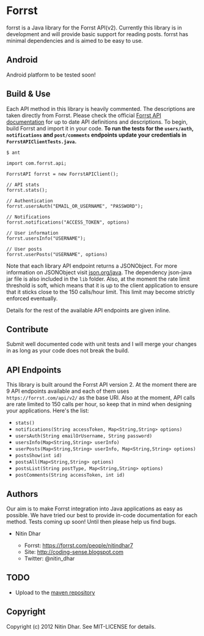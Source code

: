 Forrst
======
forrst is a Java library for the Forrst API(v2). Currently this library is in development and will provide basic support for reading posts. forrst has minimal dependencies and is aimed to be easy to use.

Android
-------
Android platform to be tested soon!

Build & Use
-----------
Each API method in this library is heavily commented. The descriptions are taken directly from Forrst. Please check the official [Forrst API documentation](http://forrst.com/api) for up to date API definitions and descriptions.
To begin, build Forrst and import it in your code. __To run the tests for the `users/auth`, `notifications` and `post/comments` endpoints update your credentials in `ForrstAPIClientTests.java`.__

    $ ant

    import com.forrst.api;

    ForrstAPI forrst = new ForrstAPIClient();

    // API stats
    forrst.stats();
    
    // Authentication
    forrst.usersAuth("EMAIL_OR_USERNAME", "PASSWORD");
    
    // Notifications
    forrst.notifications("ACCESS_TOKEN", options)

    // User information
    forrst.usersInfo("USERNAME");
    
    // User posts
    forrst.userPosts("USERNAME", options)

Note that each library API endpoint returns a JSONObject. For more information on JSONObject visit [json.org/java](http://json.org/java/). The dependency json-java jar file is also included in the `lib` folder.
Also, at the moment the rate limit threshold is soft, which means that it is up to the client application to ensure that it sticks close to the 150 calls/hour limit. This limit may become strictly
enforced eventually.

Details for the rest of the available API endpoints are given inline.

Contribute
------------
Submit well documented code with unit tests and I will merge your changes in
as long as your code does not break the build.

API Endpoints
-------------
This library is built around the Forrst API version 2. At the moment there are 9 API endpoints available and each of them uses `https://forrst.com/api/v2/` as the base URI. Also at the moment, API calls are rate limited to 150
calls per hour, so keep that in mind when designing your applications. Here's the list:

- `stats()`
- `notifications(String accessToken, Map<String,String> options)`
- `usersAuth(String emailOrUsername, String password)`
- `usersInfo(Map<String,String> userInfo)`
- `userPosts(Map<String,String> userInfo, Map<String,String> options)`
- `postsShow(int id)`
- `postsAll(Map<String,String> options)`
- `postsList(String postType, Map<String,String> options)`
- `postComments(String accessToken, int id)`

Authors
-------

Our aim is to make Forrst integration into Java applications as easy as possible. We have tried our best to provide in-code documentation for each method.
Tests coming up soon! Until then please help us find bugs.

- Nitin Dhar

  - Forrst: https://forrst.com/people/nitindhar7
  - Site: http://coding-sense.blogspot.com
  - Twitter: @nitin_dhar

TODO
----

- Upload to the [maven repository](http://maven.apache.org/guides/mini/guide-central-repository-upload.html)

Copyright
---------
Copyright (c) 2012 Nitin Dhar. See MIT-LICENSE for details.